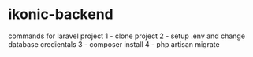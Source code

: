 # ikonic-backend
commands for laravel project
1 - clone project
2 - setup .env and change database credientals 
3 - composer install
4 - php artisan migrate
